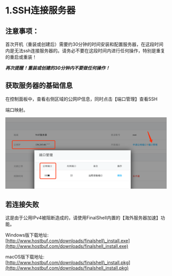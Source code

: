 # 1.SSH连接服务器

## 注意事项：

首次开机（重装或创建后）需要约30分钟的时间安装和配置服务器，在这段时间内是无法ssh连接服务器的。请务必不要在这段时间内进行任何操作，特别是重复的重启或重装！

_**再次提醒！重装或创建的30分钟内不要做任何操作！**_

## 获取服务器的基础信息

在控制面板中，查看右侧区域的公网IP信息，同时点击【端口管理】查看SSH

端口映射。

![](../../../.gitbook/assets/image%20%2820%29.png)



## 若连接失败

这是由于公用IPv4被阻断造成的，请使用FinalShell内置的【海外服务器加速】功能。

Windows版下载地址:  
[http://www.hostbuf.com/downloads/finalshell\_install.exe](http://www.hostbuf.com/downloads/finalshell_install.exe)  
  
macOS版下载地址:  
[http://www.hostbuf.com/downloads/finalshell\_install.pkg](http://www.hostbuf.com/downloads/finalshell_install.pkg)

